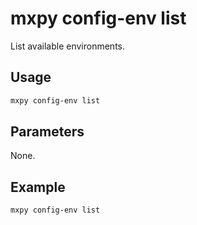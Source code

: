 # mxpy config-env list

List available environments.

## Usage

```bash
mxpy config-env list
```

## Parameters

None.

## Example

```bash
mxpy config-env list
